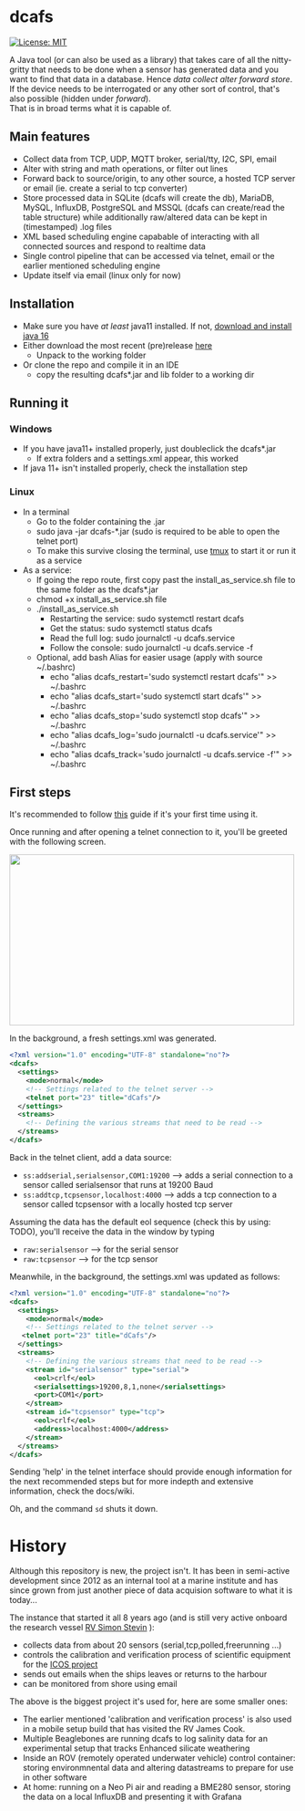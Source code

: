 dcafs
=========
[![License: MIT](https://img.shields.io/badge/License-MIT-yellow.svg)](https://opensource.org/licenses/MIT)  

A Java tool (or can also be used as a library) that takes care of all the nitty-gritty that needs to be done when a sensor has generated data and you want to find that data in a database. Hence _data collect alter forward store_. If the device needs to be interrogated or any other sort of control, that's also possible (hidden under _forward_).   
That is in broad terms what it is capable of.

## Main features
* Collect data from TCP, UDP, MQTT broker, serial/tty, I2C, SPI, email
* Alter with string and math operations, or filter out lines
* Forward back to source/origin, to any other source, a hosted TCP server or email (ie. create a serial to tcp converter)
* Store processed data in SQLite (dcafs will create the db), MariaDB, MySQL, InfluxDB, PostgreSQL and MSSQL (dcafs can create/read the table structure) while additionally raw/altered data can be kept in (timestamped) .log files
* XML based scheduling engine capabable of interacting with all connected sources and respond to realtime data
* Single control pipeline that can be accessed via telnet, email or the earlier mentioned scheduling engine
* Update itself via email (linux only for now)

## Installation
* Make sure you have _at least_ java11 installed. If not, [download and install java 16](https://adoptopenjdk.net/releases.html?variant=openjdk16&jvmVariant=hotspot)  
* Either download the most recent (pre)release [here](https://github.com/vlizBE/dcafs/releases)
  * Unpack to the working folder  
* Or clone the repo and compile it in an IDE
  * copy the resulting dcafs*.jar and lib folder to a working dir

## Running it
### Windows
* If you have java11+ installed properly, just doubleclick the dcafs*.jar
  * If extra folders and a settings.xml appear, this worked
* If java 11+ isn't installed properly, check the installation step
   
### Linux
* In a terminal
  * Go to the folder containing the .jar
  * sudo java -jar dcafs-*.jar  (sudo is required to be able to open the telnet port)
  * To make this survive closing the terminal, use [tmux](https://linuxize.com/post/getting-started-with-tmux/) to start it or run it as a service
* As a service:
  * If going the repo route, first copy past the install_as_service.sh file to the same folder as the dcafs*.jar 
  * chmod +x install_as_service.sh file
  * ./install_as_service.sh
    * Restarting the service: sudo systemctl restart dcafs
    * Get the status: sudo systemctl status dcafs
    * Read the full log: sudo journalctl -u dcafs.service
    * Follow the console: sudo journalctl -u dcafs.service -f
   * Optional, add bash Alias for easier usage (apply with source ~/.bashrc)
     * echo "alias dcafs_restart='sudo systemctl restart dcafs'" >> ~/.bashrc
     * echo "alias dcafs_start='sudo systemctl start dcafs'" >> ~/.bashrc
     * echo "alias dcafs_stop='sudo systemctl stop dcafs'" >> ~/.bashrc
     * echo "alias dcafs_log='sudo journalctl -u dcafs.service'" >> ~/.bashrc
     * echo "alias dcafs_track='sudo journalctl -u dcafs.service -f'" >> ~/.bashrc
  
## First steps

It's recommended to follow [this](https://github.com/vlizBE/dcafs/wiki/Getting-to-know-dcafs) guide if it's your first time using it.

Once running and after opening a telnet connection to it, you'll be greeted with the following screen.

<img src="https://user-images.githubusercontent.com/60646590/112713982-65630380-8ed8-11eb-8987-109a2a066b66.png" width="500" height="300">

In the background, a fresh settings.xml was generated.
````xml
<?xml version="1.0" encoding="UTF-8" standalone="no"?>
<dcafs>
  <settings>
    <mode>normal</mode>
    <!-- Settings related to the telnet server -->
    <telnet port="23" title="dCafs"/>
  </settings>
  <streams>
    <!-- Defining the various streams that need to be read -->
  </streams>
</dcafs>
````
Back in the telnet client, add a data source:
* `ss:addserial,serialsensor,COM1:19200`  --> adds a serial connection to a sensor called serialsensor that runs at 19200 Baud
* `ss:addtcp,tcpsensor,localhost:4000`  --> adds a tcp connection to a sensor called tcpsensor with a locally hosted tcp server

Assuming the data has the default eol sequence (check this by using: TODO), you'll receive the data in the window by typing
* `raw:serialsensor` --> for the serial sensor
* `raw:tcpsensor` --> for the tcp sensor

Meanwhile, in the background, the settings.xml was updated as follows:
````xml
<?xml version="1.0" encoding="UTF-8" standalone="no"?>
<dcafs>
  <settings>
    <mode>normal</mode>
    <!-- Settings related to the telnet server -->
   <telnet port="23" title="dCafs"/>
  </settings>
  <streams>
    <!-- Defining the various streams that need to be read -->
    <stream id="serialsensor" type="serial">
      <eol>crlf</eol>
      <serialsettings>19200,8,1,none</serialsettings>
      <port>COM1</port>
    </stream>
    <stream id="tcpsensor" type="tcp">
      <eol>crlf</eol>
      <address>localhost:4000</address>
    </stream>
  </streams>
</dcafs>
````
Sending 'help' in the telnet interface should provide enough information for the next recommended steps but for more indepth and extensive information, check the docs/wiki.   

Oh, and the command `sd` shuts it down.

# History

Although this repository is new, the project isn't. It has been in semi-active development since 2012 as an internal tool at a marine institute and has since grown from just another piece of data acquision software to what it is today... 

The instance that started it all 8 years ago (and is still very active onboard the research vessel [RV Simon Stevin](https://www.vliz.be/en/rv-simon-stevin) ):
* collects data from about 20 sensors (serial,tcp,polled,freerunning ...)
* controls the calibration and verification process of scientific equipment for the [ICOS project](https://www.icos-belgium.be/)
* sends out emails when the ships leaves or returns to the harbour
* can be monitored from shore using email

The above is the biggest project it's used for, here are some smaller ones:

* The earlier mentioned 'calibration and verification process' is also used in a mobile setup build that has visited the RV James Cook.
* Multiple Beaglebones are running dcafs to log salinity data for an experimental setup that tracks Enhanced silicate weathering
* Inside an ROV (remotely operated underwater vehicle) control container: storing environmnental data and altering datastreams to prepare for use in other software
* At home: running on a Neo Pi air and reading a BME280 sensor, storing the data on a local InfluxDB and presenting it with Grafana
